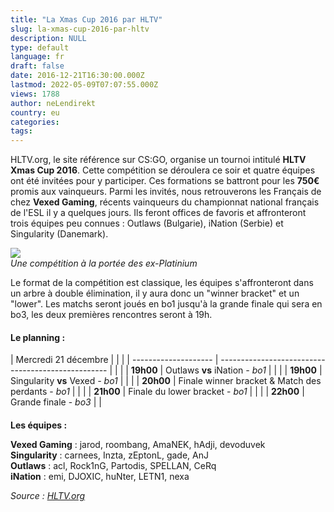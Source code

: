 ```yaml
---
title: "La Xmas Cup 2016 par HLTV"
slug: la-xmas-cup-2016-par-hltv
description: NULL
type: default
language: fr
draft: false
date: 2016-12-21T16:30:00.000Z
lastmod: 2022-05-09T07:07:55.000Z
views: 1788
author: neLendirekt
country: eu
categories:
tags:
---
```

HLTV.org, le site référence sur CS:GO, organise un tournoi intitulé **HLTV Xmas Cup 2016**. Cette compétition se déroulera ce soir et quatre équipes ont été invitées pour y participer. Ces formations se battront pour les **750€** promis aux vainqueurs. Parmi les invités, nous retrouverons les Français de chez **Vexed Gaming**, récents vainqueurs du championnat national français de l'ESL il y a quelques jours. Ils feront offices de favoris et affronteront trois équipes peu connues : Outlaws (Bulgarie), iNation (Serbie) et Singularity (Danemark).

![](/storage/images/585aa9b62cbf4_14776633885997jpeg.jpeg)  
_Une compétition à la portée des ex-Platinium_

Le format de la compétition est classique, les équipes s'affronteront dans un arbre à double élimination, il y aura donc un "winner bracket" et un "lower". Les matchs seront joués en bo1 jusqu'à la grande finale qui sera en bo3, les deux premières rencontres seront à 19h.

#### Le planning :

| Mercredi 21 décembre |                                                    |  |
| -------------------- | -------------------------------------------------- |  |
| |  **19h00**         | Outlaws **vs** iNation _\- bo1_                    |  |
| |  **19h00**         | Singularity **vs** Vexed _\- bo1_                  |  |
| |  **20h00**         | Finale winner bracket & Match des perdants - _bo1_ |  |
| |  **21h00**         | Finale du lower bracket - _bo1_                    |  |
| |  **22h00**         | Grande finale - _bo3_                              |  |

####    
**Les équipes :**

**Vexed Gaming** : jarod, roombang, AmaNEK, hAdji, devoduvek  
**Singularity** : carnees, Inzta, zEptonL, gade, AnJ  
**Outlaws** : acl, Rock1nG, Partodis, SPELLAN, CeRq  
**iNation** : emi, DJOXIC, huNter, LETN1, nexa

_Source : [HLTV.org](http://www.hltv.org/news/19541-hltvorg-to-host-xmas-cup-2016)_
